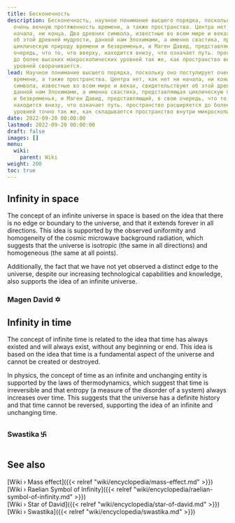 ```yaml
---
title: Бесконечность
description: Бесконечность, научное понимание высшего порядка, поскольку оно постулирует
  очень вечную протяженность времени, а также пространства. Центра нет, как нет ни
  начала, ни конца. Два древних символа, известные во всем мире и веках, свидетельствуют
  об этой древней мудрости, данной нам Элохимами, а именно свастика, представляющая
  циклическую природу времени и безвременья, и Маген Давид, представляющий, в свою
  очередь, что то, что вверху, находится внизу, что означает путь. пространство расширяется
  до более высоких макроскопических уровней так же, как пространство внутри микроскопических
  уровней сворачивается.
lead: Научное понимание высшего порядка, поскольку оно постулирует очень вечную протяженность
  времени, а также пространства. Центра нет, как нет ни начала, ни конца. Два древних
  символа, известные во всем мире и веках, свидетельствуют об этой древней мудрости,
  данной нам Элохимами, а именно свастика, представляющая циклическую природу времени
  и безвременья, и Маген Давид, представляющий, в свою очередь, что то, что вверху,
  находится внизу, что означает путь. пространство расширяется до более высоких макроскопических
  уровней точно так же, как складывается пространство внутри микроскопических уровней.
date: 2022-09-20 00:00:00
lastmod: 2022-09-20 00:00:00
draft: false
images: []
menu:
  wiki:
    parent: Wiki
weight: 200
toc: true
---
```


## Infinity in space

The concept of an infinite universe in space is based on the idea that there is no edge or boundary to the universe, and that it extends forever in all directions. This idea is supported by the observed uniformity and homogeneity of the cosmic microwave background radiation, which suggests that the universe is isotropic (the same in all directions) and homogeneous (the same at all points).

Additionally, the fact that we have not yet observed a distinct edge to the universe, despite our increasing technological capabilities and knowledge, also supports the idea of an infinite universe.

### Magen David ✡

## Infinity in time

The concept of infinite time is related to the idea that time has always existed and will always exist, without any beginning or end. This idea is based on the idea that time is a fundamental aspect of the universe and cannot be created or destroyed.

In physics, the concept of time as an infinite and unchanging entity is supported by the laws of thermodynamics, which suggest that time is irreversible and that entropy (a measure of the disorder of a system) always increases over time. This suggests that the universe has a definite history and that time cannot be reversed, supporting the idea of an infinite and unchanging time.

### Swastika ࿕

## See also

[Wiki › Mass effect]({{< relref "wiki/encyclopedia/mass-effect.md" >}})</br>
[Wiki › Raelian Symbol of Infinity]({{< relref "wiki/encyclopedia/raelian-symbol-of-infinity.md" >}})</br>
[Wiki › Star of David]({{< relref "wiki/encyclopedia/star-of-david.md" >}})</br>
[Wiki › Swastika]({{< relref "wiki/encyclopedia/swastika.md" >}})</br>